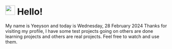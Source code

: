  <h1>
    <img src="https://emojis.slackmojis.com/emojis/images/1643510097/45343/hi.gif?1643510097" width="30"/> 
    Hello!
 </h1>
 <p>
    My name is Yeeyson and today is Wednesday, 28 February 2024
    Thanks for visiting my profile, I have some test projects going on others are done learning projects and others are real projects.
    Feel free to watch and use them.
 </p>